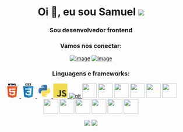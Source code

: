 <h1 align="center">Oi 👋, eu sou Samuel <img height="40" src="https://emoji.gg/assets/emoji/7333-parrotdance.gif"></h1>
<h3 align="center">Sou desenvolvedor frontend</h3>

<h3 align="center">Vamos nos conectar:</h3>
<div align="center">

[![image](https://img.shields.io/badge/LinkedIn-0077B5?style=for-the-badge&logo=linkedin&logoColor=white)](https://www.linkedin.com/in/samuel-gama/)
[![image](https://img.shields.io/badge/Gmail-D14836?style=for-the-badge&logo=gmail&logoColor=white)](mailto:samuelcruz052@gmail.com)
  
</div>

<h3 align="center">Linguagens e frameworks:</h3>

<p align="center"> 
  <a href="https://www.w3.org/html/" target="_blank"> 
    <img src="https://raw.githubusercontent.com/devicons/devicon/master/icons/html5/html5-original-wordmark.svg" alt="html5" width="40" height="40"/> 
  </a>
  <a href="https://www.w3schools.com/css/" target="_blank"> 
    <img src="https://raw.githubusercontent.com/devicons/devicon/master/icons/css3/css3-original-wordmark.svg" alt="css3" width="40" height="40"/> 
  </a> 
  <a href="https://www.python.org" target="_blank"> 
    <img src="https://raw.githubusercontent.com/devicons/devicon/master/icons/python/python-original.svg" alt="python" width="40" height="40"/> 
  </a>  
  <a href="https://developer.mozilla.org/en-US/docs/Web/JavaScript" target="_blank"> 
    <img src="https://raw.githubusercontent.com/devicons/devicon/master/icons/javascript/javascript-original.svg" alt="javascript" width="40" height="40"/> 
  </a> 
  <a href="https://git-scm.com/" target="_blank"> 
    <img src="https://www.vectorlogo.zone/logos/git-scm/git-scm-icon.svg" alt="git" width="40" height="40"/> 
  </a>
  
  <img src="https://cdn.jsdelivr.net/gh/devicons/devicon/icons/typescript/typescript-original.svg" width="40" height="40" />
  
  
  <img src="https://cdn.jsdelivr.net/gh/devicons/devicon/icons/jest/jest-plain.svg" width="40" height="40"/>
          
  <img src="https://cdn.jsdelivr.net/gh/devicons/devicon/icons/npm/npm-original-wordmark.svg" width="40" height="40"/>
          
  <img src="https://cdn.jsdelivr.net/gh/devicons/devicon/icons/photoshop/photoshop-plain.svg" width="40" height="40"/>

  <img src="https://cdn.jsdelivr.net/gh/devicons/devicon/icons/react/react-original-wordmark.svg" width="40" height="40"/>

  <img src="https://cdn.jsdelivr.net/gh/devicons/devicon/icons/redux/redux-original.svg" width="40" height="40" />

  <img src="https://cdn.jsdelivr.net/gh/devicons/devicon/icons/sass/sass-original.svg" width="40" height="40" />

  <img src="https://cdn.jsdelivr.net/gh/devicons/devicon/icons/storybook/storybook-original-wordmark.svg" width="40" height="40"/>

  <img src="https://cdn.jsdelivr.net/gh/devicons/devicon/icons/xd/xd-plain.svg" width="40" height="40"/>
  
  <img src="https://cdn.jsdelivr.net/gh/devicons/devicon/icons/bootstrap/bootstrap-original-wordmark.svg" width="40" height="40"/>
  
  <img src="https://cdn.jsdelivr.net/gh/devicons/devicon/icons/figma/figma-original.svg" width="40" height="40"/>
  
  <img src="https://cdn.jsdelivr.net/gh/devicons/devicon/icons/wordpress/wordpress-original.svg"  width="40" height="40"/>
          
        
</p>

<p align= "center">
  <img height= "150" src="https://github-readme-stats.vercel.app/api?username=SamGCM&theme=react&show_icons=true&include_all_commits=true" />
  <img height= "150" src="https://github-readme-stats.vercel.app/api/top-langs/?username=SamGCM&theme=react&layout=compact" />
</p>



